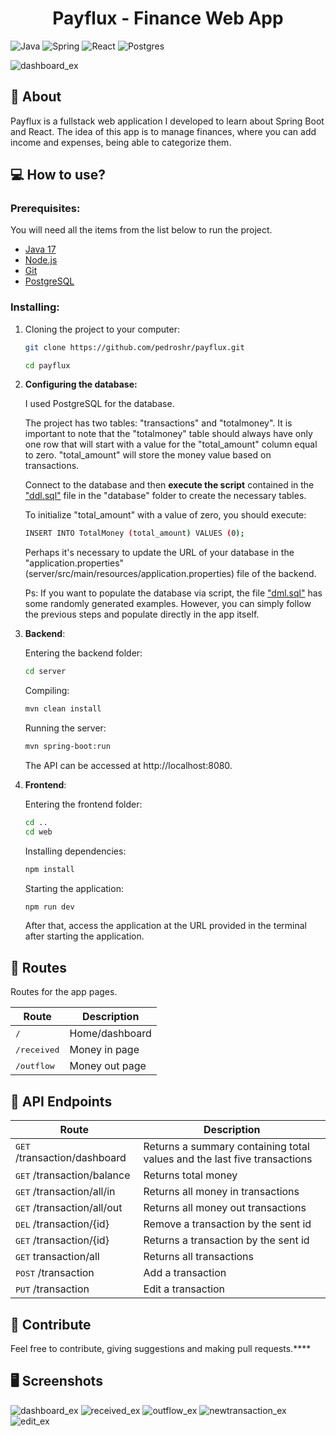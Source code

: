 <h1 align="center" style="font-weight: bold;">Payflux - Finance Web App</h1>

![Java](https://img.shields.io/badge/java-%23ED8B00.svg?style=for-the-badge&logo=openjdk&logoColor=white)
![Spring](https://img.shields.io/badge/spring-%236DB33F.svg?style=for-the-badge&logo=spring&logoColor=white)
![React](https://img.shields.io/badge/react-%2320232a.svg?style=for-the-badge&logo=react&logoColor=%2361DAFB)
![Postgres](https://img.shields.io/badge/postgres-%23316192.svg?style=for-the-badge&logo=postgresql&logoColor=white)

![dashboard_ex](https://github.com/pedroshr/payflux/assets/116831695/57d4c2df-cfa1-4ebc-9471-0e6a0901e795)

<h2>📜 About</h2>
Payflux is a fullstack web application I developed to learn about Spring Boot and React. The idea of this app is to manage finances, where you can add income and expenses, being able to categorize them.

<h2>💻 How to use?</h2>
<h3>Prerequisites:</h3>
You will need all the items from the list below to run the project.

- [Java 17](https://www.oracle.com/java/technologies/downloads/)
- [Node.js](https://nodejs.org/en)
- [Git](https://git-scm.com/downloads)
- [PostgreSQL](https://www.postgresql.org/)

<h3>Installing:</h3>

1. Cloning the project to your computer:
    ```bash
    git clone https://github.com/pedroshr/payflux.git
    ```
    ```bash
    cd payflux
    ```

2. <b>Configuring the database:</b>
   
   I used PostgreSQL for the database.

   The project has two tables: "transactions" and "totalmoney". It is important to note that the "totalmoney" table should always have only one row that will start with a value for the "total_amount" column equal to zero. "total_amount" will store the money value based on transactions.
   
   Connect to the database and then <b>execute the script</b> contained in the ["ddl.sql"](https://github.com/pedroshr/payflux/blob/master/database/ddl.sql) file in the "database" folder to create the necessary tables.

   To initialize "total_amount" with a value of zero, you should execute:
    ```bash
    INSERT INTO TotalMoney (total_amount) VALUES (0);
    ```
    
   Perhaps it's necessary to update the URL of your database in the "application.properties"(server/src/main/resources/application.properties) file of the backend.

   Ps: If you want to populate the database via script, the file ["dml.sql"](https://github.com/pedroshr/payflux/blob/master/database/dml.sql) has some randomly generated examples. However, you can simply follow the previous steps and populate directly in the app itself.

4. <b>Backend</b>:

   Entering the backend folder:
    ```bash
    cd server
    ```
    Compiling:
    ```bash
    mvn clean install
    ```

    Running the server:
    ```bash
    mvn spring-boot:run
    ```
    The API can be accessed at http://localhost:8080.

5. <b>Frontend</b>:
   
    Entering the frontend folder:
    ```bash
    cd ..
    cd web
    ```
    Installing dependencies:
    ```bash
    npm install
    ```

    Starting the application:
    ```bash
    npm run dev
    ```
    After that, access the application at the URL provided in the terminal after starting the application.

<h2>🔀 Routes</h2>
Routes for the app pages.

| Route                 | Description                       |
| --------------------- | --------------------------------- |
| <kbd>/</kbd>         | Home/dashboard                   |
| <kbd>/received</kbd> | Money in page                     |
| <kbd>/outflow</kbd>  | Money out page                    |

<h2>🔀 API Endpoints</h2>

| Route                                  | Description                                                                  |
| -------------------------------------- | ---------------------------------------------------------------------------- |
| <kbd>GET</kbd> /transaction/dashboard | Returns a summary containing total values and the last five transactions     |
| <kbd>GET</kbd> /transaction/balance   | Returns total money                                                          |
| <kbd>GET</kbd> /transaction/all/in    | Returns all money in transactions                                             |
| <kbd>GET</kbd> /transaction/all/out   | Returns all money out transactions                                            |
| <kbd>DEL</kbd> /transaction/{id}      | Remove a transaction by the sent id                                           |
| <kbd>GET</kbd> /transaction/{id}      | Returns a transaction by the sent id                                          |
| <kbd>GET</kbd> transaction/all        | Returns all transactions                                                      |
| <kbd>POST</kbd> /transaction          | Add a transaction                                                             |
| <kbd>PUT</kbd> /transaction           | Edit a transaction                                                            |

<h2>🤝 Contribute</h2>
Feel free to contribute, giving suggestions and making pull requests.****

<h2>🖥️ Screenshots</h2>

![dashboard_ex](https://github.com/pedroshr/payflux/assets/116831695/49ce5504-09f0-48d6-99f1-f50a69434cdd)
![received_ex](https://github.com/pedroshr/payflux/assets/116831695/816f5803-6212-4d9c-a8b2-6c96514d2237)
![outflow_ex](https://github.com/pedroshr/payflux/assets/116831695/d02fff55-91f9-4e3e-b976-a8b5ca74f310)
![newtransaction_ex](https://github.com/pedroshr/payflux/assets/116831695/14305e95-ecdb-4144-8cdc-6557f2f9ca5e)
![edit_ex](https://github.com/pedroshr/payflux/assets/116831695/c8f4fe79-3c3e-4296-988c-29208b5add6d)
